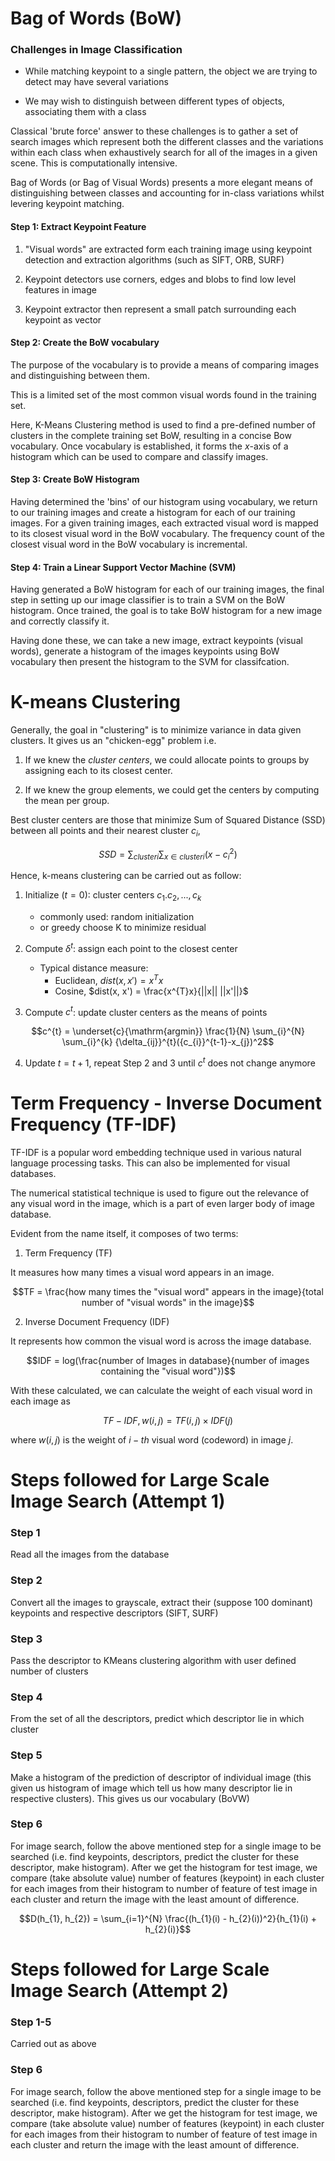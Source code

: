 # Bag of Words (BoW)

### Challenges in Image Classification

- While matching keypoint to a single pattern, the object we are trying to detect may have several variations

- We may wish to distinguish between different types of objects, associating them with a class

Classical 'brute force' answer to these challenges is to gather a set of search images which represent both the different classes and the variations within each class when exhaustively search for all of the images in a given scene. This is computationally intensive.

Bag of Words (or Bag of Visual Words) presents a more elegant means of distinguishing between classes and accounting for in-class variations whilst levering keypoint matching.

#### Step 1: Extract Keypoint Feature

1. "Visual words" are extracted form each training image using keypoint detection and extraction algorithms (such as SIFT, ORB, SURF)

2. Keypoint detectors use corners, edges and blobs to find low level features in image

3. Keypoint extractor then represent a small patch surrounding each keypoint as vector

#### Step 2: Create the BoW vocabulary

The purpose of the vocabulary is to provide a means of comparing images and distinguishing between them.

This is a limited set of the most common visual words found in the training set.

Here, K-Means Clustering method is used to find a pre-defined number of clusters in the complete training set BoW, resulting in a concise Bow vocabulary. Once vocabulary is established, it forms the $`x`$-axis of a histogram which can be used to compare and classify images.

#### Step 3: Create BoW Histogram

Having determined the 'bins' of our histogram using vocabulary, we return to our training images and create a histogram for each of our training images. For a given training images, each extracted visual word is mapped to its closest visual word in the BoW vocabulary. The frequency count of the closest visual word in the BoW vocabulary is incremental.

#### Step 4: Train a Linear Support Vector Machine (SVM)

Having generated a BoW histogram for each of our training images, the final step in setting up our image classifier is to train a SVM on the BoW histogram. Once trained, the goal is to take BoW histogram for a new image and correctly classify it.

Having done these, we can take a new image, extract keypoints (visual words), generate a histogram of the images keypoints using BoW vocabulary then present the histogram to the SVM for classifcation.

# K-means Clustering

Generally, the goal in "clustering" is to minimize variance in data given clusters. It gives us an "chicken-egg" problem i.e. 

1. If we knew the *cluster centers*, we could allocate points to groups by assigning each to its closest center.

2. If we knew the group elements, we could get the centers by computing the mean per group.

Best cluster centers are those that minimize Sum of Squared Distance (SSD) between all points and their nearest cluster $`c_{i}`$,

```math
SSD = \sum_{cluster i} \sum_{x \in cluster i} ( x - {c_{i}}^2)
```

Hence, k-means clustering can be carried out as follow:

1. Initialize ($`t = 0`$): cluster centers $`c_{1}. c_{2},...,c_{k}`$
     - commonly used: random initialization 
     - or greedy choose K to minimize residual

2. Compute $`\delta^{t}`$: assign each point to the closest center
     - Typical distance measure:
          - Euclidean, $`dist(x, x') = x^{T}x`$
          - Cosine, $`dist(x, x') = \frac{x^{T}x}{||x|| ||x'||}`$

3. Compute $`c^{t}`$: update cluster centers as the means of points
```math
c^{t} = \underset{c}{\mathrm{argmin}} \frac{1}{N} \sum_{i}^{N} \sum_{i}^{k} {\delta_{ij}}^{t}({c_{i}}^{t-1}-x_{j})^2
```

4. Update $`t=t+1`$, repeat Step 2 and 3 until $`c^{t}`$ does not change anymore

# Term Frequency - Inverse Document Frequency (TF-IDF)

TF-IDF is a popular word embedding technique used in various natural language processing tasks. This can also be implemented for visual databases.

The numerical statistical technique is used to figure out the relevance of any visual word in the image, which is a part of even larger body of image database.

Evident from the name itself, it composes of two terms:

1. Term Frequency (TF)

It measures how many times a visual word appears in an image.

```math
TF = \frac{how many times the "visual word" appears in the image}{total number of "visual words" in the image}
```

2. Inverse Document Frequency (IDF)

It represents how common the visual word is across the image database.

```math
IDF = log(\frac{number of Images in database}{number of images containing the "visual word"})
```

With these calculated, we can calculate the weight of each visual word in each image as

```math
TF-IDF, w(i,j) = TF(i,j) \times IDF(j)
```

where $`w(i,j)`$ is the weight of $`i-th`$ visual word (codeword) in image $`j`$.

# Steps followed for Large Scale Image Search (Attempt 1)

### Step 1

Read all the images from the database

### Step 2

Convert all the images to grayscale, extract their (suppose 100 dominant) keypoints and respective descriptors (SIFT, SURF)

### Step 3

Pass the descriptor to KMeans clustering algorithm with user defined number of clusters

### Step 4

From the set of all the descriptors, predict which descriptor lie in which cluster

### Step 5

Make a histogram of the prediction of descriptor of individual image (this given us histogram of image which tell us how many descriptor lie in respective clusters). This gives us our vocabulary (BoVW)

### Step 6 

For image search, follow the above mentioned step for a single image to be searched (i.e. find keypoints, descriptors, predict the cluster for these descriptor, make histogram). After we get the histogram for test image, we compare (take absolute value) number of features (keypoint) in each cluster for each images from their histogram to number of feature of test image in each cluster and return the image with the least amount of difference.

```math
D(h_{1}, h_{2}) = \sum_{i=1}^{N} \frac{(h_{1}(i) - h_{2}(i))^2}{h_{1}(i) + h_{2}(i)}
```

# Steps followed for Large Scale Image Search (Attempt 2)

### Step 1-5 

Carried out as above
### Step 6 

For image search, follow the above mentioned step for a single image to be searched (i.e. find keypoints, descriptors, predict the cluster for these descriptor, make histogram). After we get the histogram for test image, we compare (take absolute value) number of features (keypoint) in each cluster for each images from their histogram to number of feature of test image in each cluster and return the image with the least amount of difference.
